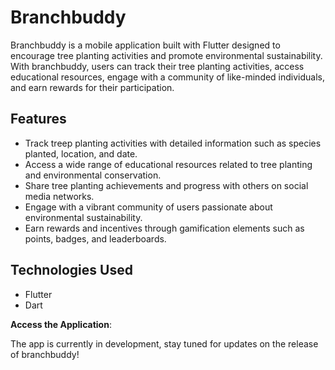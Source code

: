 # Branchbuddy

Branchbuddy is a mobile application built with Flutter designed to encourage tree planting activities and promote environmental sustainability. With branchbuddy, users can track their tree planting activities, access educational resources, engage with a community of like-minded individuals, and earn rewards for their participation.

## Features

- Track treep planting activities with detailed information such as species planted, location, and date.
- Access a wide range of educational resources related to tree planting and environmental conservation.
- Share tree planting achievements and progress with others on social media networks.
- Engage with a vibrant community of users passionate about environmental sustainability.
- Earn rewards and incentives through gamification elements such as points, badges, and leaderboards.

## Technologies Used

- Flutter
- Dart

**Access the Application**: 

The app is currently in development, stay tuned for updates on the release of branchbuddy!
